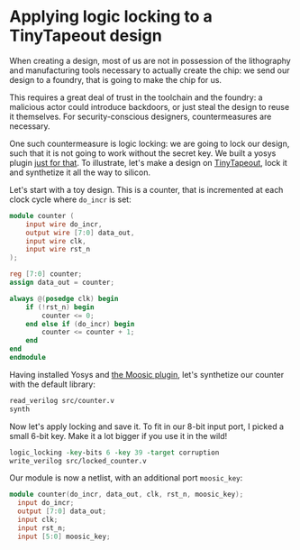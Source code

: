 # Applying logic locking to a TinyTapeout design

When creating a design, most of us are not in possession of the lithography and manufacturing tools necessary to actually create the chip: we send our design to a foundry, that is going to make the chip for us.

This requires a great deal of trust in the toolchain and the foundry: a malicious actor could introduce backdoors, or just steal the design to reuse it themselves.
For security-conscious designers, countermeasures are necessary.

One such countermeasure is logic locking: we are going to lock our design, such that it is not going to work without the secret key.
We built a yosys plugin [just for that](https://github.com/Coloquinte/moosic-yosys-plugin).
To illustrate, let's make a design on [TinyTapeout](https://tinytapeout.com/), lock it and synthetize it all the way to silicon.

Let's start with a toy design. This is a counter, that is incremented at each clock cycle where `do_incr` is set:
```verilog
module counter (
    input wire do_incr,
    output wire [7:0] data_out,
    input wire clk,
    input wire rst_n
);

reg [7:0] counter;
assign data_out = counter;

always @(posedge clk) begin
    if (!rst_n) begin
        counter <= 0;
    end else if (do_incr) begin
        counter <= counter + 1;
    end
end
endmodule
```

Having installed Yosys and [the Moosic plugin](https://github.com/Coloquinte/moosic-yosys-plugin), let's synthetize our counter with the default library:
```tcl
read_verilog src/counter.v
synth
```

Now let's apply locking and save it. To fit in our 8-bit input port, I picked a small 6-bit key. Make it a lot bigger if you use it in the wild!
```tcl
logic_locking -key-bits 6 -key 39 -target corruption
write_verilog src/locked_counter.v
```

Our module is now a netlist, with an additional port `moosic_key`:
```verilog
module counter(do_incr, data_out, clk, rst_n, moosic_key);
  input do_incr;
  output [7:0] data_out;
  input clk;
  input rst_n;
  input [5:0] moosic_key;
```



